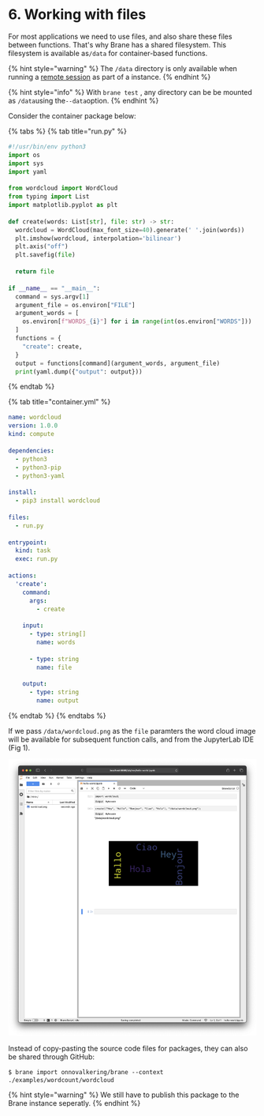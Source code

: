 # 6. Working with files

For most applications we need to use files, and also share these files between functions. That's why Brane has a shared filesystem. This filesystem is available as`/data` for container-based functions.

{% hint style="warning" %}
The `/data` directory is only available when running a [remote session](5-remote-sessions.md) as part of a instance.
{% endhint %}

{% hint style="info" %}
With `brane test` , any directory can be be mounted as `/data`using the`--data`option.
{% endhint %}

Consider the container package below:

{% tabs %}
{% tab title="run.py" %}
```python
#!/usr/bin/env python3
import os
import sys
import yaml

from wordcloud import WordCloud
from typing import List
import matplotlib.pyplot as plt

def create(words: List[str], file: str) -> str:
  wordcloud = WordCloud(max_font_size=40).generate(' '.join(words))
  plt.imshow(wordcloud, interpolation='bilinear')
  plt.axis("off")
  plt.savefig(file)

  return file

if __name__ == "__main__":
  command = sys.argv[1]
  argument_file = os.environ["FILE"]
  argument_words = [
    os.environ[f"WORDS_{i}"] for i in range(int(os.environ["WORDS"]))
  ]
  functions = {
    "create": create,
  }
  output = functions[command](argument_words, argument_file)
  print(yaml.dump({"output": output}))
```
{% endtab %}

{% tab title="container.yml" %}
```yaml
name: wordcloud
version: 1.0.0
kind: compute

dependencies:
  - python3
  - python3-pip
  - python3-yaml

install:
  - pip3 install wordcloud

files:
  - run.py

entrypoint:
  kind: task
  exec: run.py

actions:
  'create':
    command:
      args:
        - create

    input:
      - type: string[]
        name: words

      - type: string
        name: file

    output:
      - type: string
        name: output
```
{% endtab %}
{% endtabs %}

If we pass `/data/wordcloud.png` as the `file` paramters the word cloud image will be available for subsequent function calls, and from the JupyterLab IDE (Fig 1).

![Figure 1: files in the /data directory can also be accessed from the JupyterLab IDE.](<../../.gitbook/assets/Screen Shot 2021-05-04 at 10.26.44.png>)

Instead of copy-pasting the source code files for packages, they can also be shared through GitHub:

```
$ brane import onnovalkering/brane --context ./examples/wordcount/wordcloud
```

{% hint style="warning" %}
We still have to publish this package to the Brane instance seperatly.&#x20;
{% endhint %}
